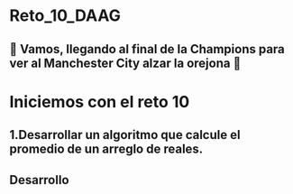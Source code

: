 # Reto_10_DAAG
## :blue_heart: Vamos, llegando al final de la Champions para ver al Manchester City  alzar la orejona :blue_heart:

# Iniciemos con el reto 10


## 1.Desarrollar un algoritmo que calcule el promedio de un arreglo de reales. 

## Desarrollo

